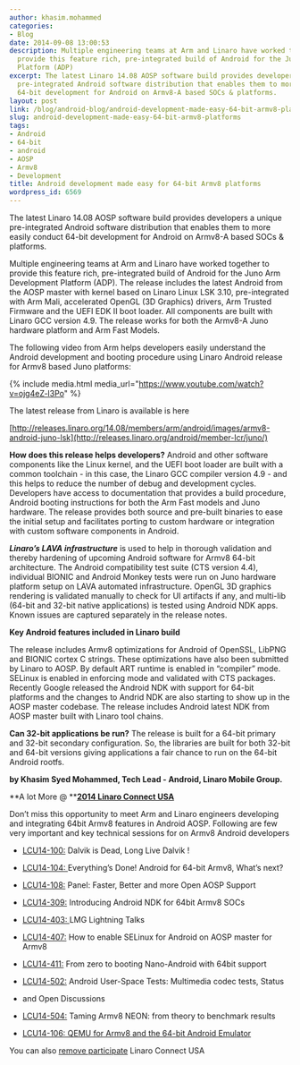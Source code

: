 ```yaml
---
author: khasim.mohammed
categories:
- Blog
date: 2014-09-08 13:00:53
description: Multiple engineering teams at Arm and Linaro have worked together to
  provide this feature rich, pre-integrated build of Android for the Juno Arm Development
  Platform (ADP)
excerpt: The latest Linaro 14.08 AOSP software build provides developers a unique
  pre-integrated Android software distribution that enables them to more easily conduct
  64-bit development for Android on Armv8-A based SOCs & platforms.
layout: post
link: /blog/android-blog/android-development-made-easy-64-bit-armv8-platforms/
slug: android-development-made-easy-64-bit-armv8-platforms
tags:
- Android
- 64-bit
- android
- AOSP
- Armv8
- Development
title: Android development made easy for 64-bit Armv8 platforms
wordpress_id: 6569
---
```


The latest Linaro 14.08 AOSP software build provides developers a unique pre-integrated Android software distribution that enables them to more easily conduct 64-bit development for Android on Armv8-A based SOCs & platforms.

Multiple engineering teams at Arm and Linaro have worked together to provide this feature rich, pre-integrated build of Android for the Juno Arm Development Platform (ADP). The release includes the latest Android from the AOSP master with kernel based on Linaro Linux LSK 3.10, pre-integrated with Arm Mali, accelerated OpenGL (3D Graphics) drivers, Arm Trusted Firmware and the UEFI EDK II boot loader. All components are built with Linaro GCC version 4.9. The release works for both the Armv8-A Juno hardware platform and Arm Fast Models.

The following video from Arm helps developers easily understand the Android development and booting procedure using Linaro Android release for Armv8 based Juno platforms:


{% include media.html media_url="https://www.youtube.com/watch?v=ojg4eZ-l3Po" %}

The latest release from Linaro is available is here

[http://releases.linaro.org/14.08/members/arm/android/images/armv8-android-juno-lsk](http://releases.linaro.org/android/member-lcr/juno/)

**How does this release helps developers?** Android and other software components like the Linux kernel, and the UEFI boot loader are built with a common toolchain - in this case, the Linaro GCC compiler version 4.9 - and this helps to reduce the number of debug and development cycles. Developers have access to documentation that provides a build procedure, Android booting instructions for both the Arm Fast models and Juno hardware. The release provides both source and pre-built binaries to ease the initial setup and facilitates porting to custom hardware or integration with custom software components in Android.

**_Linaro’s LAVA infrastructure_** is used to help in thorough validation and thereby hardening of upcoming Android software for Armv8 64-bit architecture. The Android compatibility test suite (CTS version 4.4), individual BIONIC and Android Monkey tests were run on Juno hardware platform setup on LAVA automated infrastructure. OpenGL 3D graphics rendering is validated manually to check for UI artifacts if any, and multi-lib (64-bit and 32-bit native applications) is tested using Android NDK apps. Known issues are captured separately in the release notes.

**Key Android features included in Linaro build**

The release includes Armv8 optimizations for Android of OpenSSL, LibPNG and BIONIC cortex C strings. These optimizations have also been submitted by Linaro to AOSP. By default ART runtime is enabled in “compiler” mode. SELinux is enabled in enforcing mode and validated with CTS packages. Recently Google released the Android NDK with support for 64-bit platforms and the changes to Andrid NDK are also starting to show up in the AOSP master codebase. The release includes Android latest NDK from AOSP master built with Linaro tool chains.

**Can 32-bit applications be run?** The release is built for a 64-bit primary and 32-bit secondary configuration. So, the libraries are built for both 32-bit and 64-bit versions giving applications a fair chance to run on the 64-bit Android rootfs.

**by Khasim Syed Mohammed, Tech Lead - Android, Linaro Mobile Group.**

**A lot More @ ****[2014 Linaro Connect USA](https://connect.linaro.org/lcu14/)**

Don’t miss this opportunity to meet Arm and Linaro engineers developing and integrating 64bit Armv8 features in Android AOSP. Following are few very important and key technical sessions for on Armv8 Android developers




  * [LCU14-100:](https://lcu14.zerista.com/event/member/137702) Dalvik is Dead, Long Live Dalvik !


  * [LCU14-104: ](https://lcu14.zerista.com/event/member/137707)Everything’s Done! Android for 64-bit Armv8, What’s next?


  * [LCU14-108:](https://lcu14.zerista.com/event/member/137711) Panel: Faster, Better and more Open AOSP Support


  * [LCU14-309:](https://lcu14.zerista.com/event/member/137756) Introducing Android NDK for 64bit Armv8 SOCs


  * [LCU14-403: ](https://lcu14.zerista.com/event/member/137770)LMG Lightning Talks


  * [LCU14-407:](https://lcu14.zerista.com/event/member/137775) How to enable SELinux for Android on AOSP master for Armv8


  * [LCU14-411:](http://lcu14.zerista.com/event/member/137779) From zero to booting Nano-Android with 64bit support


  * [LCU14-502:](https://lcu14.zerista.com/event/member/137789) Android User-Space Tests: Multimedia codec tests, Status


  * and Open Discussions


  * [LCU14-504:](https://lcu14.zerista.com/event/member/137791) Taming Armv8 NEON: from theory to benchmark results


  * [LCU14-106: QEMU for Armv8 and the 64-bit Android Emulator](https://lcu14.zerista.com/event/member/137709)


You can also [remove participate](https://connect.linaro.org/lcu14/) Linaro Connect USA
